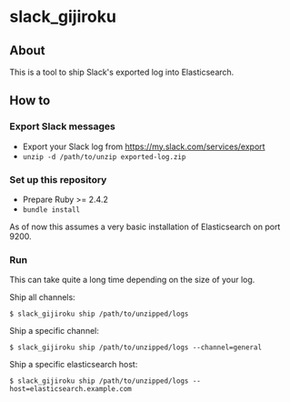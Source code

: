 # slack_gijiroku

## About
This is a tool to ship Slack's exported log into Elasticsearch.

## How to

### Export Slack messages
- Export your Slack log from https://my.slack.com/services/export
- `unzip -d /path/to/unzip exported-log.zip`

### Set up this repository
- Prepare Ruby >= 2.4.2
- `bundle install`

As of now this assumes a very basic installation of Elasticsearch on port 9200.

### Run
This can take quite a long time depending on the size of your log.

Ship all channels:

```
$ slack_gijiroku ship /path/to/unzipped/logs
```

Ship a specific channel:

```
$ slack_gijiroku ship /path/to/unzipped/logs --channel=general
```

Ship a specific elasticsearch host:

```
$ slack_gijiroku ship /path/to/unzipped/logs --host=elasticsearch.example.com
```
